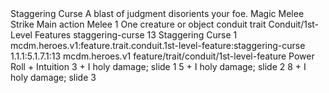 <ability>
  <name>Staggering Curse</name>
  <flavor>A blast of judgment disorients your foe.</flavor>
  <keywords>
    <keyword>Magic</keyword>
    <keyword>Melee</keyword>
    <keyword>Strike</keyword>
  </keywords>
  <type>Main action</type>
  <distance>Melee 1</distance>
  <target>One creature or object</target>
  <metadata>
    <class>conduit</class>
    <feature_type>trait</feature_type>
    <file_dpath>Conduit/1st-Level Features</file_dpath>
    <item_id>staggering-curse</item_id>
    <item_index>13</item_index>
    <item_name>Staggering Curse</item_name>
    <level>1</level>
    <scc>mcdm.heroes.v1:feature.trait.conduit.1st-level-feature:staggering-curse</scc>
    <scdc>1.1.1:5.1.7.1:13</scdc>
    <source>mcdm.heroes.v1</source>
    <type>feature/trait/conduit/1st-level-feature</type>
  </metadata>
  <effects>
    <effect type="roll">
      <roll>Power Roll + Intuition</roll>
      <t1>3 + I holy damage; slide 1</t1>
      <t2>5 + I holy damage; slide 2</t2>
      <t3>8 + I holy damage; slide 3</t3>
    </effect>
  </effects>
</ability>
